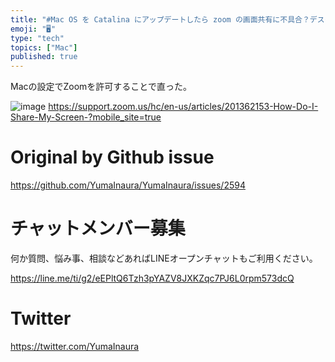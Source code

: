 ```yaml
---
title: "#Mac OS を Catalina にアップデートしたら zoom の画面共有に不具合？デスクトップ画面だけが表示される。"
emoji: "🖥"
type: "tech"
topics: ["Mac"]
published: true
---
```


Macの設定でZoomを許可することで直った。

![image](https://user-images.githubusercontent.com/13635059/66792873-b3c75100-ef35-11e9-8598-f27c96d9ce45.png)
https://support.zoom.us/hc/en-us/articles/201362153-How-Do-I-Share-My-Screen-?mobile_site=true

# Original by Github issue

https://github.com/YumaInaura/YumaInaura/issues/2594








<!-- Update From Qiita API -->

# チャットメンバー募集


何か質問、悩み事、相談などあればLINEオープンチャットもご利用ください。

https://line.me/ti/g2/eEPltQ6Tzh3pYAZV8JXKZqc7PJ6L0rpm573dcQ





# Twitter


https://twitter.com/YumaInaura


<!-- Update From Qiita API -->


